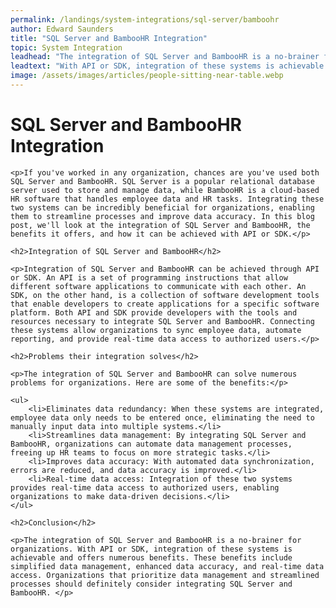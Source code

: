 ```yaml
---
permalink: /landings/system-integrations/sql-server/bamboohr
author: Edward Saunders
title: "SQL Server and BambooHR Integration"
topic: System Integration
leadhead: "The integration of SQL Server and BambooHR is a no-brainer for organizations"
leadtext: "With API or SDK, integration of these systems is achievable and offers numerous benefits. These benefits include simplified data management, enhanced data accuracy, and real-time data access. Organizations that prioritize data management and streamlined processes should definitely consider integrating SQL Server and BambooHR."
image: /assets/images/articles/people-sitting-near-table.webp
---
```

<div class="arttext">
	<h1>SQL Server and BambooHR Integration</h1>

	<p>If you've worked in any organization, chances are you've used both SQL Server and BambooHR. SQL Server is a popular relational database server used to store and manage data, while BambooHR is a cloud-based HR software that handles employee data and HR tasks. Integrating these two systems can be incredibly beneficial for organizations, enabling them to streamline processes and improve data accuracy. In this blog post, we'll look at the integration of SQL Server and BambooHR, the benefits it offers, and how it can be achieved with API or SDK.</p>

	<h2>Integration of SQL Server and BambooHR</h2>

	<p>Integration of SQL Server and BambooHR can be achieved through API or SDK. An API is a set of programming instructions that allow different software applications to communicate with each other. An SDK, on the other hand, is a collection of software development tools that enable developers to create applications for a specific software platform. Both API and SDK provide developers with the tools and resources necessary to integrate SQL Server and BambooHR. Connecting these systems allow organizations to sync employee data, automate reporting, and provide real-time data access to authorized users.</p>

	<h2>Problems their integration solves</h2>

	<p>The integration of SQL Server and BambooHR can solve numerous problems for organizations. Here are some of the benefits:</p>

	<ul>
		<li>Eliminates data redundancy: When these systems are integrated, employee data only needs to be entered once, eliminating the need to manually input data into multiple systems.</li>
		<li>Streamlines data management: By integrating SQL Server and BambooHR, organizations can automate data management processes, freeing up HR teams to focus on more strategic tasks.</li>
		<li>Improves data accuracy: With automated data synchronization, errors are reduced, and data accuracy is improved.</li>
		<li>Real-time data access: Integration of these two systems provides real-time data access to authorized users, enabling organizations to make data-driven decisions.</li>
	</ul>

	<h2>Conclusion</h2>

	<p>The integration of SQL Server and BambooHR is a no-brainer for organizations. With API or SDK, integration of these systems is achievable and offers numerous benefits. These benefits include simplified data management, enhanced data accuracy, and real-time data access. Organizations that prioritize data management and streamlined processes should definitely consider integrating SQL Server and BambooHR. </p>
</div>